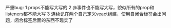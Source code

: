 严重bug:
1 props不能写大写的
2 @事件也不能写大写，貌似所有的prop和listeners都不能大写
3 连续记在两个自己定义veact组建，使用自闭合标签会出问题，闭合标签后面的东西不现实了